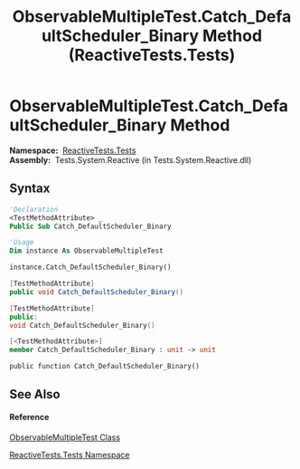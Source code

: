 ﻿---
title: ObservableMultipleTest.Catch_DefaultScheduler_Binary Method  (ReactiveTests.Tests)
TOCTitle: Catch_DefaultScheduler_Binary Method
ms:assetid: M:ReactiveTests.Tests.ObservableMultipleTest.Catch_DefaultScheduler_Binary
ms:mtpsurl: https://msdn.microsoft.com/en-us/library/reactivetests.tests.observablemultipletest.catch_defaultscheduler_binary(v=VS.103)
ms:contentKeyID: 36619083
ms.date: 06/28/2011
mtps_version: v=VS.103
f1_keywords:
- ReactiveTests.Tests.ObservableMultipleTest.Catch_DefaultScheduler_Binary
dev_langs:
- CSharp
- JScript
- VB
- FSharp
- c++
---

# ObservableMultipleTest.Catch\_DefaultScheduler\_Binary Method

**Namespace:**  [ReactiveTests.Tests](hh289046\(v=vs.103\).md)  
**Assembly:**  Tests.System.Reactive (in Tests.System.Reactive.dll)

## Syntax

``` vb
'Declaration
<TestMethodAttribute> _
Public Sub Catch_DefaultScheduler_Binary
```

``` vb
'Usage
Dim instance As ObservableMultipleTest

instance.Catch_DefaultScheduler_Binary()
```

``` csharp
[TestMethodAttribute]
public void Catch_DefaultScheduler_Binary()
```

``` c++
[TestMethodAttribute]
public:
void Catch_DefaultScheduler_Binary()
```

``` fsharp
[<TestMethodAttribute>]
member Catch_DefaultScheduler_Binary : unit -> unit 
```

``` jscript
public function Catch_DefaultScheduler_Binary()
```

## See Also

#### Reference

[ObservableMultipleTest Class](hh303586\(v=vs.103\).md)

[ReactiveTests.Tests Namespace](hh289046\(v=vs.103\).md)

